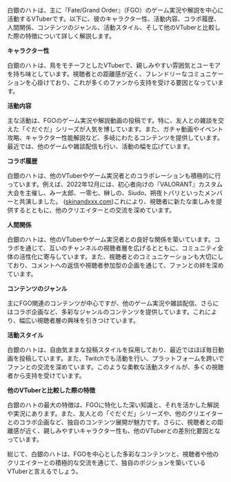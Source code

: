 白銀のハトは、主に『Fate/Grand Order』（FGO）のゲーム実況や解説を中心に活動するVTuberです。以下に、彼のキャラクター性、活動内容、コラボ履歴、人間関係、コンテンツのジャンル、活動スタイル、そして他のVTuberと比較した際の特徴について詳しく解説します。

**キャラクター性**

白銀のハトは、鳥をモチーフとしたVTuberで、親しみやすい雰囲気とユーモアを持ち味としています。視聴者との距離感が近く、フレンドリーなコミュニケーションを心掛けており、これが多くのファンから支持を受ける要因となっています。

**活動内容**

主な活動は、FGOのゲーム実況や解説動画の投稿です。特に、友人との雑談を交えた「ぐだぐだ」シリーズが人気を博しています。また、ガチャ動画やイベント攻略、キャラクター性能解説など、多岐にわたるコンテンツを提供しています。最近では、他のゲームや雑談配信も行い、活動の幅を広げています。

**コラボ履歴**

白銀のハトは、他のVTuberやゲーム実況者とのコラボレーションも積極的に行っています。例えば、2022年12月には、初心者向けの『VALORANT』カスタム大会を主催し、みー太郎、一零七、榊しの、Siudo、朔夜トバリといったメンバーと共演しました。 ([skinandxxx.com](https://skinandxxx.com/valorant-movie/archives/107023?utm_source=openai))これにより、視聴者に新たな楽しみを提供するとともに、他のクリエイターとの交流を深めています。

**人間関係**

白銀のハトは、他のVTuberやゲーム実況者との良好な関係を築いています。コラボを通じて、互いのチャンネルの視聴者層を広げるとともに、コミュニティ全体の活性化に寄与しています。また、視聴者とのコミュニケーションも大切にしており、コメントへの返信や視聴者参加型の企画を通じて、ファンとの絆を深めています。

**コンテンツのジャンル**

主にFGO関連のコンテンツが中心ですが、他のゲーム実況や雑談配信、さらにはコラボ企画など、多彩なジャンルのコンテンツを提供しています。これにより、幅広い視聴者層の興味を引きつけています。

**活動スタイル**

白銀のハトは、自由気ままな投稿スタイルを採用しており、最近ではほぼ毎日動画を投稿しています。また、Twitchでも活動を行い、プラットフォームを跨いでファンとの交流を深めています。このような柔軟な活動スタイルが、多くの視聴者から支持を受けています。

**他のVTuberと比較した際の特徴**

白銀のハトの最大の特徴は、FGOに特化した深い知識と、それを活かした解説や実況にあります。また、友人との「ぐだぐだ」シリーズや、他のクリエイターとのコラボ企画など、独自のコンテンツ展開が魅力です。さらに、視聴者との距離感が近く、親しみやすいキャラクター性も、他のVTuberとの差別化要因となっています。

総じて、白銀のハトは、FGOを中心とした多彩なコンテンツと、視聴者や他のクリエイターとの積極的な交流を通じて、独自のポジションを築いているVTuberと言えるでしょう。 